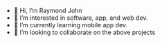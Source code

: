 - 👋 Hi, I’m Raymond John
- 👀 I’m interested in software, app, and web dev.
- 🌱 I’m currently learning mobile app dev.
- 💞️ I’m looking to collaborate on the above projects
